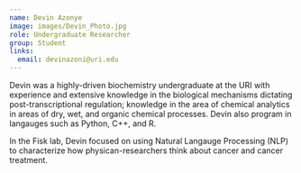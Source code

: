 ```yaml
---
name: Devin Azonye
image: images/Devin_Photo.jpg
role: Undergraduate Researcher
group: Student
links:
  email: devinazoni@uri.edu
---
```


Devin was a highly-driven biochemistry undergraduate at the URI with experience and extensive knowledge in the biological mechanisms dictating post-transcriptional regulation; knowledge in the area of chemical analytics in areas of dry, wet, and organic chemical processes. Devin also program in langauges such as Python, C++, and R.


In the Fisk lab, Devin focused on using Natural Langauge Processing (NLP) to characterize how physican-researchers think about cancer and cancer treatment. 
